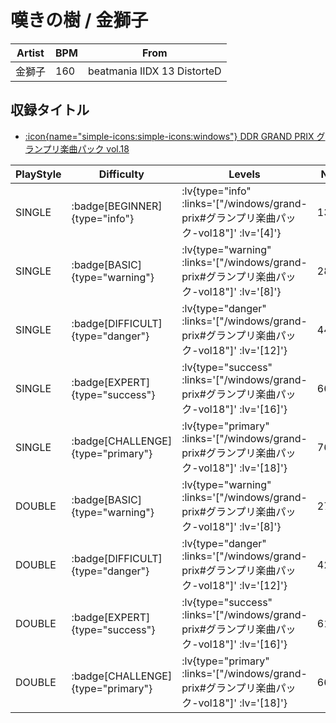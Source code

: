 # 嘆きの樹 / 金獅子

|Artist|BPM|From|
|------|---|----|
|金獅子|160|beatmania IIDX 13 DistorteD|

## 収録タイトル

- [ :icon{name="simple-icons:simple-icons:windows"} DDR GRAND PRIX グランプリ楽曲パック vol.18](/windows/grand-prix#グランプリ楽曲パック-vol18)

|PlayStyle|Difficulty|Levels|Notes|Movie|
|---------|----------|------|-----|-----|
|SINGLE| :badge[BEGINNER]{type="info"} | :lv{type="info" :links='["/windows/grand-prix#グランプリ楽曲パック-vol18"]' :lv='[4]'} |138/3||
|SINGLE| :badge[BASIC]{type="warning"} | :lv{type="warning" :links='["/windows/grand-prix#グランプリ楽曲パック-vol18"]' :lv='[8]'} |285/37||
|SINGLE| :badge[DIFFICULT]{type="danger"} | :lv{type="danger" :links='["/windows/grand-prix#グランプリ楽曲パック-vol18"]' :lv='[12]'} |444/24||
|SINGLE| :badge[EXPERT]{type="success"} | :lv{type="success" :links='["/windows/grand-prix#グランプリ楽曲パック-vol18"]' :lv='[16]'} |666/16||
|SINGLE| :badge[CHALLENGE]{type="primary"} | :lv{type="primary" :links='["/windows/grand-prix#グランプリ楽曲パック-vol18"]' :lv='[18]'} |763/27||
|DOUBLE| :badge[BASIC]{type="warning"} | :lv{type="warning" :links='["/windows/grand-prix#グランプリ楽曲パック-vol18"]' :lv='[8]'} |274/40||
|DOUBLE| :badge[DIFFICULT]{type="danger"} | :lv{type="danger" :links='["/windows/grand-prix#グランプリ楽曲パック-vol18"]' :lv='[12]'} |429/25||
|DOUBLE| :badge[EXPERT]{type="success"} | :lv{type="success" :links='["/windows/grand-prix#グランプリ楽曲パック-vol18"]' :lv='[16]'} |611/24||
|DOUBLE| :badge[CHALLENGE]{type="primary"} | :lv{type="primary" :links='["/windows/grand-prix#グランプリ楽曲パック-vol18"]' :lv='[18]'} |666/30||
